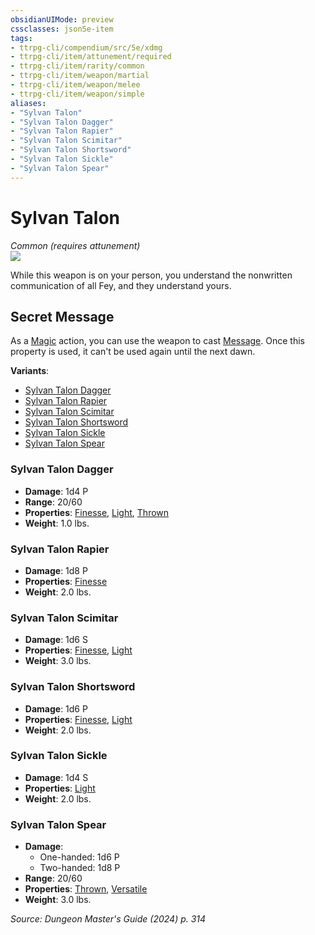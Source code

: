 ```yaml
---
obsidianUIMode: preview
cssclasses: json5e-item
tags:
- ttrpg-cli/compendium/src/5e/xdmg
- ttrpg-cli/item/attunement/required
- ttrpg-cli/item/rarity/common
- ttrpg-cli/item/weapon/martial
- ttrpg-cli/item/weapon/melee
- ttrpg-cli/item/weapon/simple
aliases: 
- "Sylvan Talon"
- "Sylvan Talon Dagger"
- "Sylvan Talon Rapier"
- "Sylvan Talon Scimitar"
- "Sylvan Talon Shortsword"
- "Sylvan Talon Sickle"
- "Sylvan Talon Spear"
---
```

# Sylvan Talon
*Common (requires attunement)*  
![](Mechanics/items/img/sylvan-talon.webp#right)


While this weapon is on your person, you understand the nonwritten communication of all Fey, and they understand yours.

## Secret Message

As a [Magic](Mechanics/rules/actions.md#Magic) action, you can use the weapon to cast [Message](Mechanics/spells/message-xphb.md). Once this property is used, it can't be used again until the next dawn.

**Variants**:
- [Sylvan Talon Dagger](#Sylvan%20Talon%20Dagger)
- [Sylvan Talon Rapier](#Sylvan%20Talon%20Rapier)
- [Sylvan Talon Scimitar](#Sylvan%20Talon%20Scimitar)
- [Sylvan Talon Shortsword](#Sylvan%20Talon%20Shortsword)
- [Sylvan Talon Sickle](#Sylvan%20Talon%20Sickle)
- [Sylvan Talon Spear](#Sylvan%20Talon%20Spear)

### Sylvan Talon Dagger

- **Damage**: 1d4 P
- **Range**: 20/60
- **Properties**: [Finesse](Mechanics/rules/item-properties.md#Finesse), [Light](Mechanics/rules/item-properties.md#Light), [Thrown](Mechanics/rules/item-properties.md#Thrown)
- **Weight**: 1.0 lbs.

### Sylvan Talon Rapier

- **Damage**: 1d8 P
- **Properties**: [Finesse](Mechanics/rules/item-properties.md#Finesse)
- **Weight**: 2.0 lbs.

### Sylvan Talon Scimitar

- **Damage**: 1d6 S
- **Properties**: [Finesse](Mechanics/rules/item-properties.md#Finesse), [Light](Mechanics/rules/item-properties.md#Light)
- **Weight**: 3.0 lbs.

### Sylvan Talon Shortsword

- **Damage**: 1d6 P
- **Properties**: [Finesse](Mechanics/rules/item-properties.md#Finesse), [Light](Mechanics/rules/item-properties.md#Light)
- **Weight**: 2.0 lbs.

### Sylvan Talon Sickle

- **Damage**: 1d4 S
- **Properties**: [Light](Mechanics/rules/item-properties.md#Light)
- **Weight**: 2.0 lbs.

### Sylvan Talon Spear

- **Damage**:
  - One-handed: 1d6 P
  - Two-handed: 1d8 P
- **Range**: 20/60
- **Properties**: [Thrown](Mechanics/rules/item-properties.md#Thrown), [Versatile](Mechanics/rules/item-properties.md#Versatile)
- **Weight**: 3.0 lbs.


*Source: Dungeon Master's Guide (2024) p. 314*